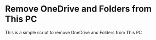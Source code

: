 # Remove OneDrive and Folders from This PC
This is a simple script to remove OneDrive and Folders from This PC

